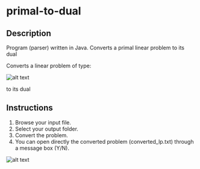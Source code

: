 # primal-to-dual

## Description

Program (parser) written in Java. Converts a primal linear problem to its dual

Converts a linear problem of type:

![alt text](https://i.imgur.com/P4dEqiW.png)

to its dual

## Instructions

1. Browse your input file.
2. Select your output folder.
3. Convert the problem.
4. You can open directly the converted problem (converted_lp.txt) through a message box (Y/N).


![alt text](https://i.imgur.com/J3s67gP.png)
